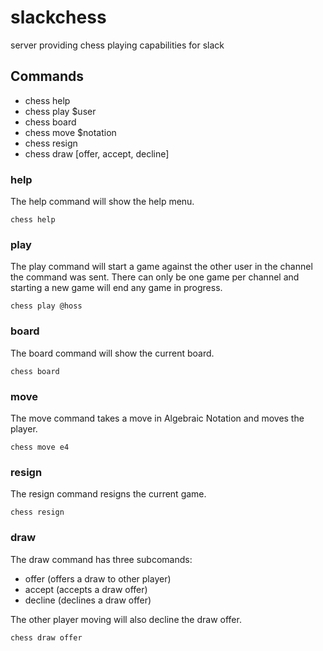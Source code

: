 # slackchess
server providing chess playing capabilities for slack

## Commands

- chess help
- chess play $user
- chess board
- chess move $notation
- chess resign
- chess draw [offer, accept, decline]

### help

The help command will show the help menu.

```
chess help
```

### play

The play command will start a game against the other user in the channel the command was sent.  There can only be one game per channel and starting a new game will end any game in progress.  

```
chess play @hoss
```

### board

The board command will show the current board.

```
chess board
```

### move

The move command takes a move in Algebraic Notation and moves the player.

```
chess move e4
```

### resign

The resign command resigns the current game.

```
chess resign
```

### draw

The draw command has three subcomands:
- offer (offers a draw to other player)
- accept (accepts a draw offer)
- decline (declines a draw offer)

The other player moving will also decline the draw offer.

```
chess draw offer
```